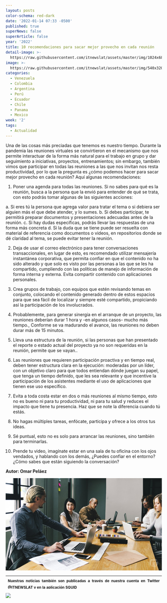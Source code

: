 ```yaml
---
layout: posts
color-schema: red-dark
date: '2022-01-14 07:33 -0500'
published: true
superNews: false
superArticle: false
year: '2022'
title: 10 recomendaciones para sacar mejor provecho en cada reunión
detail-image: >-
  https://raw.githubusercontent.com/itnewslat/assets/master/img/1024x680/Reunion-empleados-g.jpg
image: >-
  https://raw.githubusercontent.com/itnewslat/assets/master/img/540x320/Reunion-empleados-p.jpg
categories:
  - Venezuela
  - Colombia
  - Argentina
  - Perú
  - Ecuador
  - Chile
  - Panama
  - Mexico
week: '2'
tags:
  - Actualidad
---
```

Una de las cosas más preciadas que tenemos es nuestro tiempo. Durante la pandemia las reuniones virtuales se convirtieron en el mecanismo que nos permite interactuar de la forma más natural para el trabajo en grupo y dar seguimiento a iniciativas, proyectos, entrenamientos; sin embargo, también vimos que  participar en todas las reuniones a las que nos invitan  nos resta productividad, por lo que la pregunta es ¿cómo podemos hacer para sacar mejor provecho en cada reunión? Aquí algunas recomendaciones:

1.	Poner una agenda para todas las reuniones. Si no sabes para qué es la reunión, busca a la persona que la envió para entender de qué se trata, con esto podrás tomar algunas de las siguientes acciones:

a.	Si eres tú la persona que agrega valor para tratar el tema o si debiera ser alguien más el que debe atender, y lo sumes.
b.	Si debes participar, te permitirá preparar documentos y presentaciones adecuadas antes de la reunión.
c.	Si hay dudas específicas, podrás llevar las respuestas de una forma más concreta
d.	Si la duda que se tiene puede ser resuelta con material de referencia como documentos o videos, en repositorios donde se dé claridad al tema, se puede evitar tener la reunión.

2.	Deja de usar el correo electrónico para tener conversaciones transaccionales, en lugar de esto, es recomendado utilizar mensajería instantánea corporativa, que permita confiar en que el contenido no ha sido alterado y que solo es visto por las personas a las que se les ha compartido, cumpliendo con las políticas de manejo de información de forma interna y externa. Evita compartir contenido con aplicaciones personales.

3.	Crea grupos de trabajo, con equipos que estén revisando temas en conjunto, colocando el contenido generado dentro de estos espacios para que sea fácil de localizar y siempre esté compartido, propiciando así la participación de los involucrados.

4.	Probablemente, para generar sinergia en el arranque de un proyecto, las reuniones deberían durar 1 hora y -en algunos casos- mucho más tiempo., Conforme se va madurando el avance, las reuniones no deben durar más de 15 minutos. 

5.	Lleva una estructura de la reunión, si las personas que han presentado el reporte o estado actual del proyecto ya no son requeridas en la reunión, permite que se vayan..

6.	Las reuniones que requieren participación proactiva y en tiempo real, deben tener  estructura clara en la ejecución: moderadas por un líder, con un objetivo claro para que todos entiendan dónde juegan su papel, que tenga un tiempo definido, que les sea relevante y que incentive la participación de los asistentes mediante el uso de aplicaciones que tienen ese uso específico.

7.	Evita a toda costa estar en dos o más reuniones al mismo tiempo, esto no es bueno ni para tu productividad, ni para tu salud y reduces el impacto que tiene tu presencia. Haz que se note la diferencia  cuando tú estás.

8.	No hagas múltiples tareas, enfócate, participa y ofrece a los otros tus ideas.

9.	Sé puntual, esto no es solo para arrancar las reuniones, sino también para terminarlas.

10.	Prende tu video, imagínate estar en una sala de tu oficina con los ojos vendados, y hablando con los demás, ¿Puedes confiar en el entorno? ¿Cómo sabes que están siguiendo la conversación?

**Autor: Omar Peláez**

![](https://raw.githubusercontent.com/itnewslat/assets/master/img/540x320/Reunion-empleados-p.jpg)


<table style="height: 42px;" width="569">
<tbody>
<tr>
<td style="text-align: justify;"><sub><strong>Nuestras noticias también son publicadas a través de nuestra cuenta en Twitter <a href="https://twitter.com/itnewslat?lang=es">@ITNEWSLAT</a> y en la aplicación <a href="https://squidapp.co/en/">SQUID</a></strong></sub></td>
</tr>
</tbody>
</table>

<img src="https://tracker.metricool.com/c3po.jpg?hash=56f88a41e39ab42c063cc51676587a04"/>